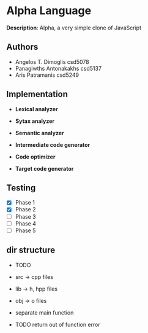 
# Alpha Language

**Description**: Alpha, a very simple clone of JavaScript

## Authors

* Angelos T. Dimoglis csd5078
* Panagiwths Antonakakhs csd5137
* Aris Patramanis csd5249

## Implementation

* **Lexical analyzer**

* **Sytax analyzer**

* **Semantic analyzer**

* **Intermediate code generator**

* **Code optimizer**

* **Target code generator**

## Testing

 - [X] Phase 1
 - [x] Phase 2
 - [ ] Phase 3
 - [ ] Phase 4
 - [ ] Phase 5

## dir structure
* TODO

* src -> cpp files
* lib -> h, hpp files
* obj -> o files

* separate main function

* TODO return out of function error

